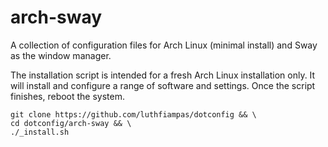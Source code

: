 # arch-sway

A collection of configuration files for Arch Linux (minimal install) and Sway as the window manager.

The installation script is intended for a fresh Arch Linux installation only. It will install and configure a range of software and settings. Once the script finishes, reboot the system.


```shell
git clone https://github.com/luthfiampas/dotconfig && \
cd dotconfig/arch-sway && \
./_install.sh
```
